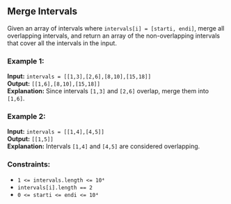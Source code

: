 ## Merge Intervals 

Given an array of intervals where `intervals[i] = [starti, endi]`, merge all overlapping intervals, and return an array of the non-overlapping intervals that cover all the intervals in the input.  

### Example 1:  
**Input:** `intervals = [[1,3],[2,6],[8,10],[15,18]]`  
**Output:** `[[1,6],[8,10],[15,18]]`  
**Explanation:** Since intervals `[1,3]` and `[2,6]` overlap, merge them into `[1,6]`.  

### Example 2:  
**Input:** `intervals = [[1,4],[4,5]]`  
**Output:** `[[1,5]]`  
**Explanation:** Intervals `[1,4]` and `[4,5]` are considered overlapping.  

### Constraints:  
- `1 <= intervals.length <= 10⁴`  
- `intervals[i].length == 2`  
- `0 <= starti <= endi <= 10⁴`